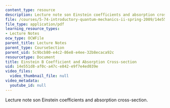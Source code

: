 ```yaml
---
content_type: resource
description: Lecture note son Einstein coefficients and absorption cross-section.
file: /courses/5-74-introductory-quantum-mechanics-ii-spring-2009/14e551d8af0ca47ce842e9f7e4ed039e_MIT5_74s09_lec04_3.pdf
file_type: application/pdf
learning_resource_types:
- Lecture Notes
ocw_type: OCWFile
parent_title: Lecture Notes
parent_type: CourseSection
parent_uid: 5c9bcb80-e4c2-86e8-e4ee-32b8ecaca92c
resourcetype: Document
title: Einstein B Coefficient and Absorption Cross-section
uid: 14e551d8-af0c-a47c-e842-e9f7e4ed039e
video_files:
  video_thumbnail_file: null
video_metadata:
  youtube_id: null
---
```

Lecture note son Einstein coefficients and absorption cross-section.